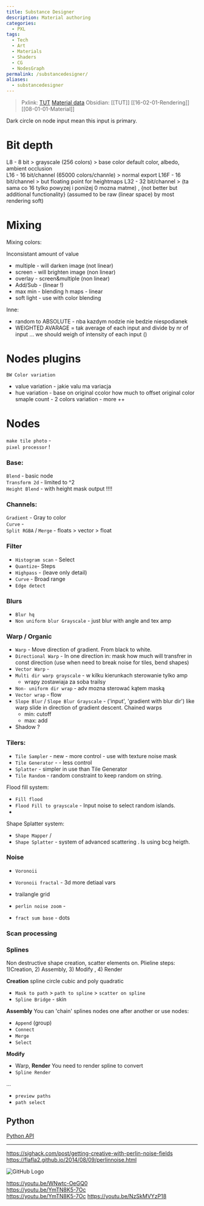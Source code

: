 ```yaml
---
title: Substance Designer
description: Material authoring
categories:
  - PXL
tags:
  - Tech
  - Art
  - Materials
  - Shaders
  - CG
  - NodesGraph
permalink: /substancedesigner/
aliases:
  - substancedesigner
---
```

> Pxlink: [TUT](/tut/) [Material data](/matdata/)
>Obsidian: [[TUT]] [[16-02-01-Rendering]]  [[08-01-01-Material]] 


Dark circle on node input mean this input is primary.

# Bit depth

L8 - 8 bit  > grayscale (256 colors) > base color default color, albedo, ambient occlusion  
L16 - 16 bit/channel (65000 colors/channle) >   normal export
L16F - 16 bit/channel > but floating point for heightmaps
L32 -  32 bit/channel > (ta sama co 16 tylko powyzej i poniżej 0 mozna matme)   , {not better but additional functionality} (assumed to be raw (linear space) by most rendering soft)


# Mixing
Mixing colors:

Inconsistant amount of value
- multiple - will darken image (not linear)
- screen - will brighten image (non linear)
- overlay - screen&multiple (non linear)
- Add/Sub - (linear !)
- max min - blending h maps - linear
- soft light - use with color blending

Inne:
- random to ABSOLUTE - nba kazdym nodzie nie bedzie niespodianek
- WEIGHTED AVARAGE = tak average of each input and divide by nr of input ... we should weigh of intensity of each input ()


# Nodes plugins

`BW Color variation`  
- value variation - jakie valu ma variacja  
- hue variation - base on original ccolor how much to offset original color
smaple count - 2 colors variation - more ++

# Nodes

`make tile photo` -  
`pixel processor`  !   


### Base:
`Blend` - basic node  
`Transform 2d` - limited to ^2  
`Height Blend` -  with height mask output !!!!  

### Channels:
`Gradient` - Gray to color   
`Curve` -  
`Split RGBA` / `Merge` - floats > vector > float   

### Filter
- `Histogram scan` - Select
- `Quantize`- Steps
- `Highpass` - (leave only detail)
- `Curve` - Broad range
- `Edge detect`
### Blurs
- `Blur hq`
- `Non uniform blur Grayscale` - just blur  with angle and tex amp
### Warp / Organic
- `Warp` - Move direction of gradient. From black to white.
- `Directional Warp`  -  In one direction  in: mask how much will transfrer in const direction (use when need to break noise for tiles, bend shapes)
- `Vector Warp` -   
- `Multi dir warp grayscale` - w kilku kierunkach sterowanie  tylko amp
  - wrapy zostawiaja za soba  trailsy
- `Non- uniform dir wrap` - adv mozna sterować kątem maską
- `Vector wrap` - flow
- `Slope Blur` / `Slope Blur Grayscale` - ('input', 'gradient with blur dir') like warp slide in direction of gradient descent.  Chained warps
  - min: cutoff
  - max: add
- Shadow ?
### Tilers:
- `Tile Sampler` - new  - more control - use with texture noise mask
- `Tile Generator` -    - less control    
- `Splatter` -  simpler in use than  Tile Generator
- `Tile Random` - random constraint to keep random on string.    

Flood fill system:
- `Fill flood`   
- `Flood Fill to grayscale` - Input noise to select random islands.    
-

Shape Splatter system:
- `Shape Mapper` /
- `Shape Splatter`   - system of advanced scattering . Is using bcg heigth.

### Noise
- `Voronoii`
- `Voronoii fractal` - 3d more detiaal vars
- trailangle grid

- `perlin noise zoom` -   
- `fract sum base` - dots   

### Scan processing


### Splines
Non destructive shape creation, scatter elements on.
Plieline steps: 1)Creation, 2) Assembly, 3) Modify , 4) Render

**Creation**
spline circle cubic and poly quadratic
- `Mask to path` > `path to spline` > `scatter on spline`
- `Spline Bridge` - skin

**Assembly**
You can 'chain' splines nodes one after another or use nodes:
- `Append` (group)
- `Connect`
- `Merge`
- `Select`

**Modify**
- Warp,
**Render**
You need to render spline to convert
- `Spline Render`

...

- `preview paths`
- `path select`


## Python
[Python API](https://support.allegorithmic.com/documentation/sat/pysbs-python-api/getting-started)

-----


https://sighack.com/post/getting-creative-with-perlin-noise-fields
https://flafla2.github.io/2014/08/09/perlinnoise.html

![GitHub Logo](/Sources/noise/SubstanceNoises.png)


https://youtu.be/WNwtc-OeGQ0  
https://youtu.be/YmTN8K5-7Oc  
https://youtu.be/YmTN8K5-7Oc
https://youtu.be/NzSkMVYzP18
